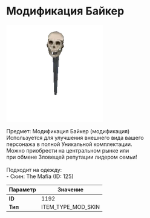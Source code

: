 # Модификация Байкер

![Item Image](../img/1192.webp?raw=true)

Предмет: Модификация Байкер (модификация)<br>Используется для улучшения внешнего вида вашего<br>персонажа в полной Уникальной комплектации.<br>Можно приобрести на центральном рынке или<br>при обмене Зловещей репутации лидером семьи!<br><br>Подходит на одежду: <br> - Скин: The Mafia (ID: 125)<br>


| Параметр | Значение |
|----------|----------|
| **ID** | 1192 |
| **Тип** | ITEM_TYPE_MOD_SKIN |

